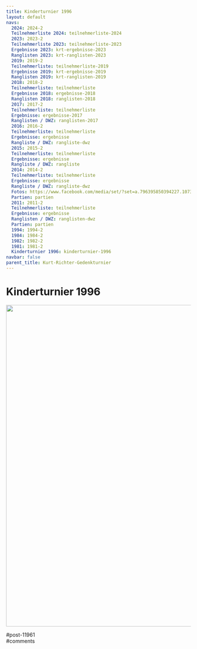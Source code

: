 ```yaml
---
title: Kinderturnier 1996 
layout: default
navs:
  2024: 2024-2
  Teilnehmerliste 2024: teilnehmerliste-2024
  2023: 2023-2
  Teilnehmerliste 2023: teilnehmerliste-2023
  Ergebnisse 2023: krt-ergebnisse-2023
  Ranglisten 2023: krt-ranglisten-2023
  2019: 2019-2
  Teilnehmerliste: teilnehmerliste-2019
  Ergebnisse 2019: krt-ergebnisse-2019
  Ranglisten 2019: krt-ranglisten-2019
  2018: 2018-2
  Teilnehmerliste: teilnehmerliste
  Ergebnisse 2018: ergebnisse-2018
  Ranglisten 2018: ranglisten-2018
  2017: 2017-2
  Teilnehmerliste: teilnehmerliste
  Ergebnisse: ergebnisse-2017
  Ranglisten / DWZ: ranglisten-2017
  2016: 2016-2
  Teilnehmerliste: teilnehmerliste
  Ergebnisse: ergebnisse
  Rangliste / DWZ: rangliste-dwz
  2015: 2015-2
  Teilnehmerliste: teilnehmerliste
  Ergebnisse: ergebnisse
  Rangliste / DWZ: rangliste
  2014: 2014-2
  Teilnehmerliste: teilnehmerliste
  Ergebnisse: ergebnisse
  Rangliste / DWZ: rangliste-dwz
  Fotos: https://www.facebook.com/media/set/?set=a.796395850394227.1073741841.214119148621903&type=1
  Partien: partien
  2011: 2011-2
  Teilnehmerliste: teilnehmerliste
  Ergebnisse: ergebnisse
  Ranglisten / DWZ: ranglisten-dwz
  Partien: partien
  1994: 1994-2
  1984: 1984-2
  1982: 1982-2
  1981: 1981-2
  Kinderturnier 1996: kinderturnier-1996
navbar: false
parent_title: Kurt-Richter-Gedenkturnier
---
```

<div class="post-11961 page type-page status-publish hentry" id="post-11961">
<h1 class="entry-title">Kinderturnier 1996</h1>
<div class="entry-content">
<p><a href="https://www.narva-schach.de/wordpress/wp-content/uploads/2023/12/20231029_115237-scaled.jpg"><img alt="" class="aligncenter size-large wp-image-11962" decoding="async" height="876" sizes="(max-width: 640px) 100vw, 640px" src="https://www.narva-schach.de/wordpress/wp-content/uploads/2023/12/20231029_115237-748x1024.jpg" srcset="https://www.narva-schach.de/wordpress/wp-content/uploads/2023/12/20231029_115237-748x1024.jpg 748w, https://www.narva-schach.de/wordpress/wp-content/uploads/2023/12/20231029_115237-219x300.jpg 219w, https://www.narva-schach.de/wordpress/wp-content/uploads/2023/12/20231029_115237-768x1052.jpg 768w, https://www.narva-schach.de/wordpress/wp-content/uploads/2023/12/20231029_115237-1122x1536.jpg 1122w, https://www.narva-schach.de/wordpress/wp-content/uploads/2023/12/20231029_115237-1495x2048.jpg 1495w, https://www.narva-schach.de/wordpress/wp-content/uploads/2023/12/20231029_115237-scaled.jpg 1869w" width="640"/></a></p>
</div><!-- .entry-content -->
</div> #post-11961 
<div id="comments">
</div> #comments 
